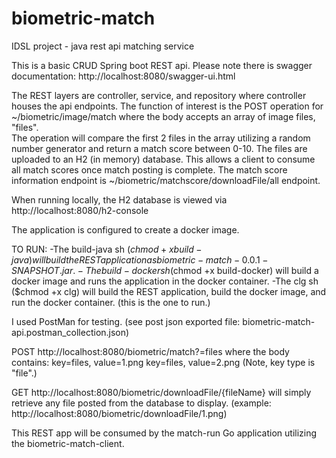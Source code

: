 # biometric-match
IDSL project - java rest api matching service

This is a basic CRUD Spring boot REST api.  Please note there is swagger documentation: http://localhost:8080/swagger-ui.html

The REST layers are controller, service, and repository where controller houses the api endpoints.
The function of interest is the POST operation for ~/biometric/image/match where the body accepts an array of image files, "files".  
The operation will compare the first 2 files in the array utilizing a random number generator and return a match score between 0-10.
The files are uploaded to an H2 (in memory) database.  This allows a client to consume all match scores once match posting is complete.  The match score information endpoint is ~/biometric/matchscore/downloadFile/all endpoint.

When running locally, the H2 database is viewed via http://localhost:8080/h2-console 

The application is configured to create a docker image.

TO RUN: 
-The build-java sh ($chmod +x build-java) will build the REST application as biometric-match-0.0.1-SNAPSHOT.jar.
-The build-docker sh ($chmod +x build-docker) will build a docker image and runs the application in the docker container.
-The clg sh ($chmod +x clg) will build the REST application, build the docker image, and run the docker container.  (this is the one to run.)

I used PostMan for testing.  (see post json exported file: biometric-match-api.postman_collection.json)

POST http://localhost:8080/biometric/match?=files where the body contains:
key=files, value=1.png
key=files, value=2.png
(Note, key type is "file".)

GET http://localhost:8080/biometric/downloadFile/{fileName} will simply retrieve any file posted from the database to display.
(example: http://localhost:8080/biometric/downloadFile/1.png)

This REST app will be consumed by the match-run Go application utilizing the biometric-match-client.
